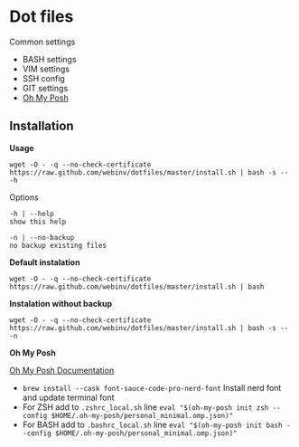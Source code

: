Dot files
================

Common settings

* BASH settings
* VIM settings
* SSH config
* GIT settings
* [Oh My Posh](https://ohmyposh.dev)


Installation
------------

**Usage**

    wget -O - -q --no-check-certificate https://raw.github.com/webinv/dotfiles/master/install.sh | bash -s -- -h

Options

    -h | --help
    show this help

    -n | --no-backup
    no backup existing files
    
**Default instalation**

    wget -O - -q --no-check-certificate https://raw.github.com/webinv/dotfiles/master/install.sh | bash
    
**Instalation without backup**

    wget -O - -q --no-check-certificate https://raw.github.com/webinv/dotfiles/master/install.sh | bash -s -- -n

**Oh My Posh**

[Oh My Posh Documentation](https://ohmyposh.dev/docs)

* `brew install --cask font-sauce-code-pro-nerd-font` Install nerd font and update terminal font
* For ZSH add to `.zshrc_local.sh` line `eval "$(oh-my-posh init zsh --config $HOME/.oh-my-posh/personal_minimal.omp.json)"`
* For BASH add to `.bashrc_local.sh` line  `eval "$(oh-my-posh init bash --config $HOME/.oh-my-posh/personal_minimal.omp.json)"`